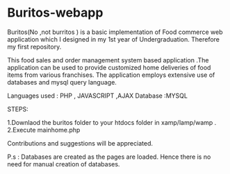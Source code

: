 Buritos-webapp
==============

Buritos(No ,not burritos ) is a basic implementation of Food commerce web application which I designed in my 1st year of Undergraduation. Therefore my first repository.


This food sales and order management system based application .The application can be used to provide customized home deliveries of food items from various franchises. The application employs extensive use of databases and mysql query language.

Languages used : PHP , JAVASCRIPT ,AJAX 
Database :MYSQL


STEPS:

1.Downlaod the buritos folder to your htdocs folder in xamp/lamp/wamp .
2.Execute mainhome.php

Contributions and suggestions will be appreciated. 

P.s : Databases are created as the pages are loaded. Hence there is no need for manual creation of databases.
